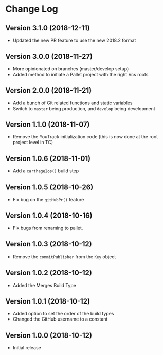 # Change Log

## Version 3.1.0 (2018-12-11)

-   Updated the new PR feature to use the new 2018.2 format

## Version 3.0.0 (2018-11-27)

-   More opinionated on branches (master/develop setup)
-   Added method to initiate a Pallet project with the right Vcs roots

## Version 2.0.0 (2018-11-21)

-   Add a bunch of Git related functions and static variables
-   Switch to `master` being production, and `develop` being development

## Version 1.1.0 (2018-11-07)

-   Remove the YouTrack initialization code (this is now done at the root project level in TC)

## Version 1.0.6 (2018-11-01)

-   Add a `carthageIos()` build step

## Version 1.0.5 (2018-10-26)

-   Fix bug on the `gitHubPr()` feature

## Version 1.0.4 (2018-10-16)

-   Fix bugs from renaming to pallet. 

## Version 1.0.3 (2018-10-12)

-   Remove the `commitPublisher` from the `Key` object

## Version 1.0.2 (2018-10-12)

-   Added the Merges Build Type

## Version 1.0.1 (2018-10-12)

-   Added option to set the order of the build types
-   Changed the GitHub username to a constant

## Version 1.0.0 (2018-10-12)

-   Initial release